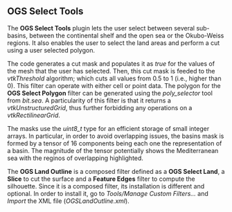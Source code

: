 ## OGS Select Tools

The **OGS Select Tools** plugin lets the user select between several sub-basins, between the continental shelf and the open sea or the Okubo-Weiss regions. It also enables the user to select the land areas and perform a cut using a user selected polygon.

The code generates a cut mask and populates it as _true_ for the values of the mesh that the user has selected. Then, this cut mask is feeded to the _vtkThreshold_ algorithm; which cuts all values from 0.5 to 1 (i.e., higher than 0). This filter can operate with either cell or point data. The polygon for the **OGS Select Polygon** filter can be generated using the _poly_selector_ tool from _bit.sea_. A particularity of this filter is that it returns a _vtkUnstructuredGrid_, thus further forbidding any operations on a _vtkRectilinearGrid_.

The masks use the _uint8_t_ type for an efficient storage of small integer arrays. In particular, in order to avoid overlapping issues, the basins mask is formed by a tensor of 16 components being each one the representation of a basin. The magnitude of the tensor potentially shows the Mediterranean sea with the reginos of overlapping highlighted.

The **OGS Land Outline** is a composed filter defined as a **OGS Select Land**, a **Slice** to cut the surface and a **Feature Edges** filter to compute the silhouette. Since it is a composed filter, its installation is different and optional. In order to install it, go to _Tools/Manage Custom Filters..._ and _Import_ the XML file (_OGSLandOutline.xml_).